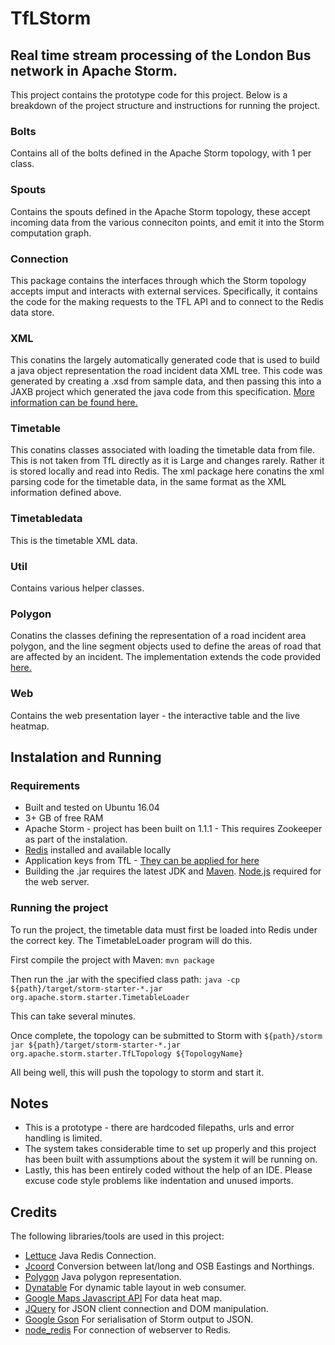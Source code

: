 # TfLStorm

## Real time stream processing of the London Bus network in Apache Storm.

This project contains the prototype code for this project. Below is a breakdown of the project structure and instructions for running the project.


### Bolts

Contains all of the bolts defined in the Apache Storm topology, with 1 per class. 

### Spouts

Contains the spouts defined in the Apache Storm topology, these accept incoming data from the various conneciton points, and emit it into the Storm computation graph. 

### Connection

This package contains the interfaces through which the Storm topology accepts imput and interacts with external services. Specifically, it contains the code for the making requests to the TFL API and to connect to the Redis data store. 

### XML

This conatins the largely automatically generated code that is used to build a java object representation the road incident data XML tree. This code was generated by creating a .xsd from sample data, and then passing this into a JAXB project which generated the java code from this specification.  [More information can be found here.](http://www.oracle.com/technetwork/articles/javase/index-140168.html) 

### Timetable

This conatins classes associated with loading the timetable data from file. This is not taken from TfL directly as it is Large and changes rarely. Rather it is stored locally and read into Redis. The xml package here conatins the xml parsing code for the timetable data, in the same format as the XML information defined above. 

### Timetabledata

This is the timetable XML data. 

### Util

Contains various helper classes. 

### Polygon

Conatins the classes defining the representation of a road incident area polygon, and the line segment objects used to define the areas of road that are affected by an incident. 
The implementation extends the code provided [here.](https://github.com/snatik/polygon-contains-point) 

### Web 

Contains the web presentation layer - the interactive table and the live heatmap.

## Instalation and Running 

### Requirements

* Built and tested on Ubuntu 16.04
* 3+ GB of free RAM
* Apache Storm - project has been built on 1.1.1 - This requires Zookeeper as part of the instalation. 
* [Redis](https://redis.io) installed and available locally
* Application keys from TfL - [They can be applied for here](https://tfl.gov.uk/info-for/open-data-users/)
* Building the .jar requires the latest JDK and [Maven](http://maven.apache.org). [Node.js](https://nodejs.org/en/) required for the web server.

### Running the project

To run the project, the timetable data must first be loaded into Redis under the correct key. The TimetableLoader program will do this. 

First compile the project with Maven: `mvn package`

Then run the .jar with the specified class path: `java -cp ${path}/target/storm-starter-*.jar org.apache.storm.starter.TimetableLoader`

This can take several minutes. 

Once complete, the topology can be submitted to Storm with `${path}/storm jar ${path}/target/storm-starter-*.jar org.apache.storm.starter.TfLTopology ${TopologyName}`

All being well, this will push the topology to storm and start it. 

## Notes

* This is a prototype - there are hardcoded filepaths, urls and error handling is limited. 
* The system takes considerable time to set up properly and this project has been built with assumptions about the system it will be running on. 
* Lastly, this has been entirely coded without the help of an IDE. Please excuse code style problems like indentation and unused imports.

## Credits

The following libraries/tools are used in this project:

* [Lettuce](https://github.com/lettuce-io) Java Redis Connection.
* [Jcoord](http://www.jstott.me.uk/jcoord) Conversion between lat/long and OSB Eastings and Northings.
* [Polygon](https://github.com/snatik/polygon-contains-point) Java polygon representation.
* [Dynatable](https://www.dynatable.com) For dynamic table layout in web consumer.
* [Google Maps Javascript API](https://developers.google.com/maps/documentation/javascript/) For data heat map.
* [JQuery](http://jquery.com) for JSON client connection and DOM manipulation. 
* [Google Gson](https://github.com/google/gson) For serialisation of Storm output to JSON.
* [node_redis](http://redis.js.org) For connection of webserver to Redis. 

